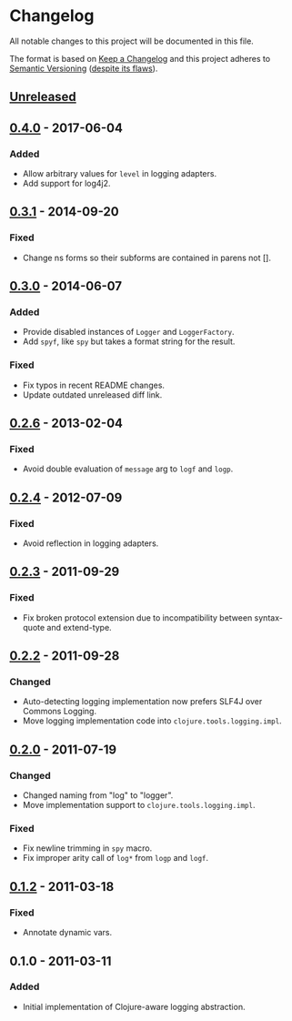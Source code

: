 # Changelog
All notable changes to this project will be documented in this file.

The format is based on [Keep a Changelog](http://keepachangelog.com/en/1.0.0/)
and this project adheres to [Semantic Versioning](http://semver.org/spec/v2.0.0.html)
([despite its flaws](https://www.youtube.com/watch?v=oyLBGkS5ICk)).

## [Unreleased]

## [0.4.0] - 2017-06-04
### Added
- Allow arbitrary values for `level` in logging adapters.
- Add support for log4j2.

## [0.3.1] - 2014-09-20
### Fixed
- Change ns forms so their subforms are contained in parens not [].

## [0.3.0] - 2014-06-07
### Added
- Provide disabled instances of `Logger` and `LoggerFactory`.
- Add `spyf`, like `spy` but takes a format string for the result.

### Fixed
- Fix typos in recent README changes.
- Update outdated unreleased diff link.

## [0.2.6] - 2013-02-04
### Fixed
- Avoid double evaluation of `message` arg to `logf` and `logp`.

## [0.2.4] - 2012-07-09
### Fixed
- Avoid reflection in logging adapters.

## [0.2.3] - 2011-09-29
### Fixed
- Fix broken protocol extension due to incompatibility between syntax-quote and
  extend-type.

## [0.2.2] - 2011-09-28
### Changed
- Auto-detecting logging implementation now prefers SLF4J over Commons Logging.
- Move logging implementation code into `clojure.tools.logging.impl`.

## [0.2.0] - 2011-07-19
### Changed
- Changed naming from "log" to "logger".
- Move implementation support to `clojure.tools.logging.impl`.
### Fixed
- Fix newline trimming in `spy` macro.
- Fix improper arity call of `log*` from `logp` and `logf`.

## [0.1.2] - 2011-03-18
### Fixed
- Annotate dynamic vars.

## 0.1.0 - 2011-03-11
### Added
- Initial implementation of Clojure-aware logging abstraction. 

[Unreleased]: https://github.com/clojure/tools.logging/compare/tools.logging-0.4.0...HEAD
[0.4.0]: https://github.com/clojure/tools.logging/compare/tools.logging-0.3.1...tools.logging-0.4.0
[0.3.1]: https://github.com/clojure/tools.logging/compare/tools.logging-0.3.0...tools.logging-0.3.1
[0.3.0]: https://github.com/clojure/tools.logging/compare/tools.logging-0.2.6...tools.logging-0.3.0
[0.2.6]: https://github.com/clojure/tools.logging/compare/tools.logging-0.2.4...tools.logging-0.2.6
[0.2.4]: https://github.com/clojure/tools.logging/compare/tools.logging-0.2.3...tools.logging-0.2.4
[0.2.3]: https://github.com/clojure/tools.logging/compare/tools.logging-0.2.2...tools.logging-0.2.3
[0.2.2]: https://github.com/clojure/tools.logging/compare/tools.logging-0.2.0...tools.logging-0.2.2
[0.2.0]: https://github.com/clojure/tools.logging/compare/tools.logging-0.1.2...tools.logging-0.2.0
[0.1.2]: https://github.com/clojure/tools.logging/compare/tools.logging-0.1.0...tools.logging-0.1.2
